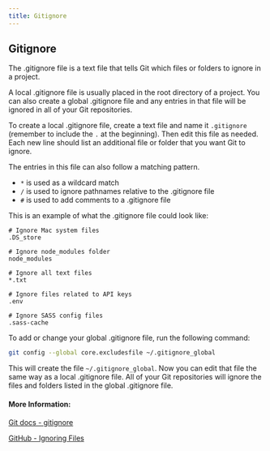 ```yaml
---
title: Gitignore
---
```

## Gitignore

The .gitignore file is a text file that tells Git which files or folders to ignore in a project.

A local .gitignore file is usually placed in the root directory of a project. You can also create a global .gitignore file and any entries in that file will be ignored in all of your Git repositories.

To create a local .gitignore file, create a text file and name it `.gitignore` (remember to include the `.` at the beginning). Then edit this file as needed. Each new line should list an additional file or folder that you want Git to ignore.

The entries in this file can also follow a matching pattern.

* `*` is used as a wildcard match
* `/` is used to ignore pathnames relative to the .gitignore file
* `#` is used to add comments to a .gitignore file

This is an example of what the .gitignore file could look like:

```
# Ignore Mac system files
.DS_store

# Ignore node_modules folder
node_modules

# Ignore all text files
*.txt

# Ignore files related to API keys
.env

# Ignore SASS config files
.sass-cache
```

To add or change your global .gitignore file, run the following command:
```bash
git config --global core.excludesfile ~/.gitignore_global
```
This will create the file `~/.gitignore_global`. Now you can edit that file the same way as a local .gitignore file. All of your Git repositories will ignore the files and folders listed in the global .gitignore file.

#### More Information:
[Git docs - gitignore](https://git-scm.com/docs/gitignore)

[GitHub - Ignoring Files](https://help.github.com/articles/ignoring-files/)
